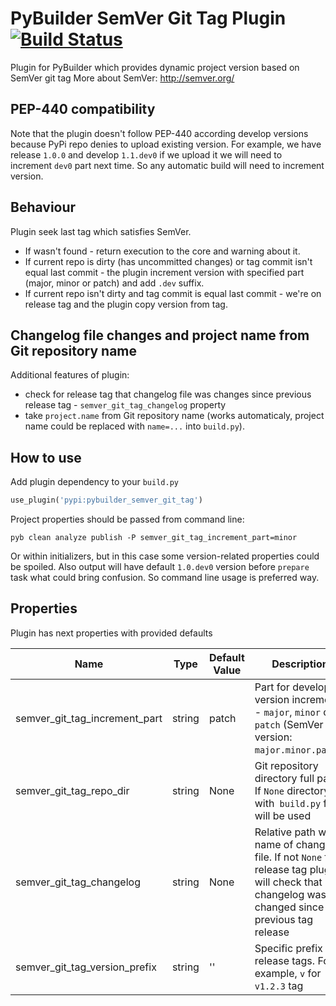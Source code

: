 PyBuilder SemVer Git Tag Plugin [![Build Status](https://travis-ci.org/AlexeySanko/pybuilder_semver_git_tag.svg?branch=master)](https://travis-ci.org/AlexeySanko/pybuilder_semver_git_tag)
=======================

Plugin for PyBuilder which provides dynamic project version based on SemVer git tag
More about SemVer: http://semver.org/

PEP-440 compatibility
---------------------

Note that the plugin doesn't follow PEP-440 according develop versions because PyPi repo denies to upload existing version.
For example, we have release `1.0.0` and develop `1.1.dev0` if we upload it we will need to increment `dev0` part next time. So any automatic build will need to increment version.

Behaviour
---------
Plugin seek last tag which satisfies SemVer.
* If wasn't found - return execution to the core and warning about it.
* If current repo is dirty (has uncommitted changes) or tag commit isn't equal last commit - the plugin increment version with specified part (major, minor or patch) and add `.dev` suffix.
* If current repo isn't dirty and tag commit is equal last commit - we're on release tag and the plugin copy version from tag.

Changelog file changes and project name from Git repository name
------
Additional features of plugin:
- check for release tag that changelog file was changes since previous release tag - `semver_git_tag_changelog` property
- take `project.name` from Git repository name (works automaticaly, project name could be replaced with `name=...` into `build.py`).

How to use
----------

Add plugin dependency to your `build.py`
```python
use_plugin('pypi:pybuilder_semver_git_tag')
```

Project properties should be passed from command line:
```
pyb clean analyze publish -P semver_git_tag_increment_part=minor
```
Or within initializers, but in this case some version-related properties could 
be spoiled. Also output will have default `1.0.dev0` version before `prepare` 
task what could bring confusion. So command line usage is preferred way.

Properties
----------

Plugin has next properties with provided defaults

| Name | Type | Default Value | Description |
| --- | --- | --- | --- |
| semver_git_tag_increment_part | string | patch | Part for develop version increment - `major`, `minor` or `patch` (SemVer version: `major.minor.patch`) |
| semver_git_tag_repo_dir | string | None | Git repository directory full path. If `None` directory with` build.py` file will be used |
| semver_git_tag_changelog | string | None | Relative path with name of changelog file. If not `None` for release tag plugin will check that changelog was changed since previous tag release |
| semver_git_tag_version_prefix | string | '' | Specific prefix of release tags. For example, `v` for `v1.2.3` tag |